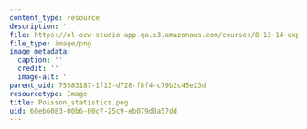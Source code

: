 ```yaml
---
content_type: resource
description: ''
file: https://ol-ocw-studio-app-qa.s3.amazonaws.com/courses/8-13-14-experimental-physics-i-ii-junior-lab-fall-2016-spring-2017/60eb608300b600c725c9eb079d0a57dd_Poisson_statistics.png
file_type: image/png
image_metadata:
  caption: ''
  credit: ''
  image-alt: ''
parent_uid: 75583187-1f13-d728-f8f4-c79b2c45e23d
resourcetype: Image
title: Poisson_statistics.png
uid: 60eb6083-00b6-00c7-25c9-eb079d0a57dd
---
```

